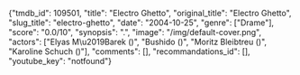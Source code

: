 {"tmdb_id": 109501, "title": "Electro Ghetto", "original_title": "Electro Ghetto", "slug_title": "electro-ghetto", "date": "2004-10-25", "genre": ["Drame"], "score": "0.0/10", "synopsis": ".", "image": "/img/default-cover.png", "actors": ["Elyas M\u2019Barek ()", "Bushido ()", "Moritz Bleibtreu ()", "Karoline Schuch ()"], "comments": [], "recommandations_id": [], "youtube_key": "notfound"}